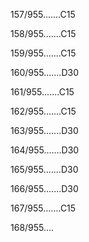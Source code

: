 157/955.......C15 


158/955.......C15 


159/955.......C15 


160/955.......D30 


161/955.......C15 


162/955.......C15 


163/955.......D30 


164/955.......D30 


165/955.......D30 


166/955.......D30 


167/955.......C15 


168/955.... 

